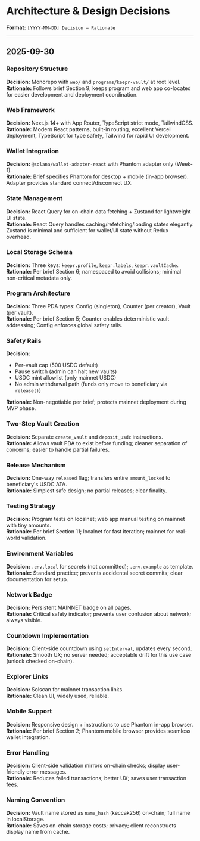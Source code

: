 # Architecture & Design Decisions

**Format:** `[YYYY-MM-DD] Decision — Rationale`

---

## 2025-09-30

### Repository Structure
**Decision:** Monorepo with `web/` and `programs/keepr-vault/` at root level.  
**Rationale:** Follows brief Section 9; keeps program and web app co-located for easier development and deployment coordination.

### Web Framework
**Decision:** Next.js 14+ with App Router, TypeScript strict mode, TailwindCSS.  
**Rationale:** Modern React patterns, built-in routing, excellent Vercel deployment, TypeScript for type safety, Tailwind for rapid UI development.

### Wallet Integration
**Decision:** `@solana/wallet-adapter-react` with Phantom adapter only (Week-1).  
**Rationale:** Brief specifies Phantom for desktop + mobile (in-app browser). Adapter provides standard connect/disconnect UX.

### State Management
**Decision:** React Query for on-chain data fetching + Zustand for lightweight UI state.  
**Rationale:** React Query handles caching/refetching/loading states elegantly. Zustand is minimal and sufficient for wallet/UI state without Redux overhead.

### Local Storage Schema
**Decision:** Three keys: `keepr.profile`, `keepr.labels`, `keepr.vaultCache`.  
**Rationale:** Per brief Section 6; namespaced to avoid collisions; minimal non-critical metadata only.

### Program Architecture
**Decision:** Three PDA types: Config (singleton), Counter (per creator), Vault (per vault).  
**Rationale:** Per brief Section 5; Counter enables deterministic vault addressing; Config enforces global safety rails.

### Safety Rails
**Decision:** 
- Per-vault cap (500 USDC default)
- Pause switch (admin can halt new vaults)
- USDC mint allowlist (only mainnet USDC)
- No admin withdrawal path (funds only move to beneficiary via `release()`)

**Rationale:** Non-negotiable per brief; protects mainnet deployment during MVP phase.

### Two-Step Vault Creation
**Decision:** Separate `create_vault` and `deposit_usdc` instructions.  
**Rationale:** Allows vault PDA to exist before funding; cleaner separation of concerns; easier to handle partial failures.

### Release Mechanism
**Decision:** One-way `released` flag; transfers entire `amount_locked` to beneficiary's USDC ATA.  
**Rationale:** Simplest safe design; no partial releases; clear finality.

### Testing Strategy
**Decision:** Program tests on localnet; web app manual testing on mainnet with tiny amounts.  
**Rationale:** Per brief Section 11; localnet for fast iteration; mainnet for real-world validation.

### Environment Variables
**Decision:** `.env.local` for secrets (not committed); `.env.example` as template.  
**Rationale:** Standard practice; prevents accidental secret commits; clear documentation for setup.

### Network Badge
**Decision:** Persistent MAINNET badge on all pages.  
**Rationale:** Critical safety indicator; prevents user confusion about network; always visible.

### Countdown Implementation
**Decision:** Client-side countdown using `setInterval`, updates every second.  
**Rationale:** Smooth UX; no server needed; acceptable drift for this use case (unlock checked on-chain).

### Explorer Links
**Decision:** Solscan for mainnet transaction links.  
**Rationale:** Clean UI, widely used, reliable.

### Mobile Support
**Decision:** Responsive design + instructions to use Phantom in-app browser.  
**Rationale:** Per brief Section 2; Phantom mobile browser provides seamless wallet integration.

### Error Handling
**Decision:** Client-side validation mirrors on-chain checks; display user-friendly error messages.  
**Rationale:** Reduces failed transactions; better UX; saves user transaction fees.

### Naming Convention
**Decision:** Vault name stored as `name_hash` (keccak256) on-chain; full name in localStorage.  
**Rationale:** Saves on-chain storage costs; privacy; client reconstructs display name from cache.
